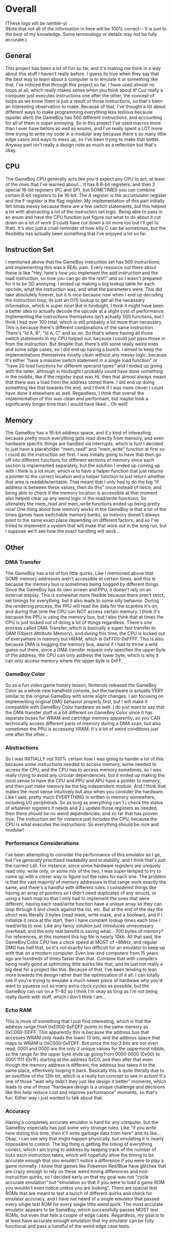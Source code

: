 # Overall 
(These logs will be ramble-y)     
(Note that not all of the information in here will be 100% correct-- It is just to the best of my knowledge. Some terminology or details may not be fully accurate.)

## General
This project has been a lot of fun so far, and it's making me think in a way about this stuff I haven't really before. I guess its true when they say that the best way to learn about a computer is to emulate it or something like that. I've noticed that through this project so far, I have used almost no loops at all, which really makes sense when you think about it! Cuz really a computer just executes instructions one after the other, the concept of loops as we know them is just a result of those instructions, so that's been an interesting observation to make. Because of that, I've thought a lot about different ways to make programming everything less tedious because (spoiler alert) the GameBoy has 500 different instructions, and accounting for all of them is super annoying. So in this project I've used macros more than I ever have before as well as enums, and I've really spent a LOT more time trying to write my code in a modular way because there's so many little edge cases and ways to mess up, so I've been trying to make that better. Anyway part isn't really a design note as much as a reflection but that's okay.

## CPU
The GameBoy CPU generally acts like you'd expect any CPU to act, at least of the ones that I've learned about... It has 8 8-bit registers, and then 2 special 16-bit registers (PC and SP), but SOMETIMES you can combine certain 8-bit registers to be 16-bit. The A register is the accumulator register and the F register is the flag register. My implementation of this part initially felt kinda messy because there are a few switch statements, but this helped a lot with abstracting a lot of the instruction set logic. Being able to pass in an enum and have the CPU function just figure out what to do about it cut down on a lot of work (I could have cut down a lot more too but I'll get to that). It's also just a cruel reminder of how silly C can be sometimes, but the flexibility has actually been something that I've enjoyed a lot so far.

## Instruction Set
I mentioned above that the GameBoy instruction set has 500 instructions, and implementing this was a REAL pain. Every resource out there about these is like "Hey, here's how you implement the add instruction and the load instruction, so now you can go do the rest!" and so I wasn't prepared for it to be SO annoying. I ended up making a big lookup table for each opcode, what the instruction was, and what the parameters were. This did take absolutely forever, but it is nice because now when I end up decoding the instruction loop, its just an O(1) lookup to get all the necessary information, which is super nice! But in hindsight, I think it might have been a better idea to actually decode the opcode at a slight cost of performance. Implementing the instructions themselves isn't actually 500 functions, but I think I had over 100 total, which is still probably a lot more than necessary. This is because there's different combinations of the same instruction. There's "ld A, B", "ld A, C" and so on. So that's where having all those switch statements in my CPU helped out, because I could just pass those in from the instruction. But despite that, there's still some really weird ones and some edge cases, so I did end up having a bunch. I aimed to keep the implementations themselves mostly clean without any messy logic, because it's either "have a massive switch statement in a single load function" or "have 20 load functions for different operand types" and I ended up going with the latter, although in hindsight I probably could have done something in the middle, like if the register input was HL then that almost always meant that there was a load from the address stored there. I did end up doing something like that towards the end, and I think if I was more clever I could have done it elsewhere as well. Regardless, I think that overall the implementation of this was clean and performant, but maybe took a significantly longer time than I would have liked... Oh well!

## Memory
The GameBoy has a 16-bit address space, and it's kind of interesting because pretty much everything gets read directly from memory, and even hardware specific things are handled via interrupts, which is fun! I decided to just have a placeholder "mem_read" and "mem_write" function at first so I could do the instruction set first. I was initially going to have that then go off into different functions for different sections of memory since each section is implemented separately, but the solution I ended up coming up with I think is a lot nicer, which is to have a helper function that just returns a pointer to the correct location and a helper function to just return whether that area is readable/writable. That meant that I only had to do the big "if address is between these values, then do this" once instead of twice, and being able to check if the memory location is accessible at that moment also helped clear up any weird logic in the read/write functions. So ultimately the mem_read and mem_write functions ended up being pretty nice! One thing about how memory works in the GameBoy is that a lot of the times games have switchable memory banks, so memory doesn't always point to the same exact place depending on different factors, and so I've triiied to implement a system that will make that work out in the long run, but I suppose we'll see how the exact handling will work...

## Other
### DMA Transfer
The GameBoy has a lot of fun little quirks. Like I mentioned above that SOME memory addresses aren't accessible at certain times, and this is because the memory bus is sometimes being hogged by different things. Since the GameBoy has its own screen and PPU, it doesn't rely on an external display. This is somewhat more flexible because there aren't strict, set timings for everything, but it also leads to some silly behavior. During the rendering process, the PPU will read the data for the scanline it's on, and during that time the CPU can NOT access certain memory. I think it's because the PPU is using the memory bus, but I also think that at times the CPU is just locked out of doing a lot of things regardless. There's one process called DMA Transfer, which is basically a super fast transfer to OAM (Object Attribute Memory), and during this time, the CPU is locked out of everywhere in memory but HRAM, which is 0xFF00-0xFFFF. This is also because DMA is hogging the memory bus, aaand if I had to throw a wild guess out there, since a DMA transfer request only specifies the upper byte of the address, the CPU can only address the lower byte, which is why it can only access memory where the upper byte is 0xFF.
 
### GameBoy Color
So as a fun video game history lesson, Nintendo released the GameBoy Color as a whole new handheld console, but the hardware is actually VERY similar to the original GameBoy with some slight changes. I am focusing on implementing original DMG behavior properly first, but I will make it compatible with GameBoy Color hardware as well. I do just want to say that the DMA transfer stuff is a bit different on GameBoy Color since it has separate buses for WRAM and cartridge memory apparently, so you CAN technically access different parts of memory during a DMA scan, but also sometimes the PPU is accessing VRAM. It's a lot of weird conditions just one after the other...

### Abstractions
So I was INITIALLY not 100% certain how I was going to handle a lot of this because some instructions needed to access memory, some needed to access the CPU, and the CPU has to access memory sometimes, so I was really trying to avoid any circular dependencies, but it ended up making the most sense to have the CPU and PPU and APU have a pointer to memory, and then just make memory be the big independent module. And I think that makes the most sense intuitively but also when you consider the hardware. Like I said, pretty much EVERYTHING is written in memory somewhere, including I/O peripherals. So as long as everything can 1.) check the status of whatever registers it needs and 2.) update those registers as needed, then there should be no weird dependencies, and so far that has proven true. The instruction set for instance just includes the CPU, because the CPU is what executes the instructions. So everything should be nice and modular!

### Performance Considerations
I've been attempting to consider the performance of this emulator as I go, but I've generally prioritized readability and scalability, and I think that's just the correct call. For instance, since some hardware registers are uniquely read only, write only, or some mix of the two, I was super temped to try to come up with a clever way to figure out the rules for each one. The problem is that the vast majority of memory addresses in that range work exactly the same, and there's a handful with different rules. I considered things like having an array of pointers so I didn't need duplicates of any structs, or using a hash map so that I only had to implement the ones that were different, having each read/write function have a unique array so they can loop through it and check against the list, etc. But at the end of the day the struct was literally 3 bytes (read mask, write mask, and a boolean), and if I initialize it once at the start, then I have constant lookup times each time I read/write to one. Like any fancy solution just introduces unnecessary overhead, and the only real benefit is saving what... 700 bytes of memory? For references, at this moment this log file is nearly 10kb. All that said, the GameBoy Color CPU has a clock speed at MOST of ~8MHz, and regular DMG has half that, so it's not exactly too difficult for an emulator to keep up with that on a modern computer. Even low-end computers from 15 years ago are hundreds of times faster than that. Combine that with compilers being really good at optimizing little quirks like that, and its just not really a big deal for a project like this. Because of that, I've been tending to lean more towards the design rather than the optimization of it all. I can totally see if you're trying to emulate a much newer piece of hardware why you'd want to squeeze out as many extra clock cycles as possible, but the GameBoy can run on a TI-83 so I think I'm okay as long as I'm not being really dumb with stuff, which I don't think I am...

### Echo RAM
This is more of something that I just find interesting, which is that the address range from 0xE000-0xFDFF points to the same memory as 0xC000-DDFF. This apparently this is because the address bus that accesses WRAM only reads the lower 13 bits, and the address space that maps to WRAM is 0xC000-0xFDFF. But since the top 3 bits are not even read, 0001 and 0000 are the only 2 unique values for the uppermost nibble, so the range for the upper byte ends up going from 0000 0000 (0x00) to 0001 1111 (0x1F) starting at the address 0xC0, and then after that even though the memory address is different, the address bus takes it to the same place, effectively looping it back. Basically this is quite literally due to an overflow of the 12th bit, which is a really fun concept to see in action! It's one of those "wait why didn't they just like design it better" moments, which leads to one of those "hardware design is a unique challenge and decisions like this help reduce cost and improve performance" moments, so that's fun. Either way i just wanted to talk about that.

### Accuracy
Having a completely accurate emulator is hard for any computer, but the GameBoy especially has just some very strange rules. Like "if you write here during this time, then it'll write garbage data from here" and its like... Okay, I can see why that might happen physically, but emulating it is nearly impossible to control. The big thing is getting the timing of everything correct, which I am trying to address by keeping track of the number of ticks each instruction takes, which will hopefully allow the timing to be accurate enough that you wouldn't notice a difference if you were to play a game normally. I know that games like Pokemon Red/Blue have glitches that are crazy enough to rely on these weird timing differences and mid-instruction quirks, so I decided early on that my goal was not "cycle accurate emulation" but "emulation so that if you were to load a game ROM you wouldn't even notice unless you are looking". There are special test ROMs that are meant to test a bunch of different quirks and check for emulator accuracy, and I have not heard of a single emulator that passed every single test ROM for every single little weird quirk. The most accurate emulator appears to be SameBoy, which successfully passes MOST test ROMs, but even that fails a couple of edge cases. Regardless, my goal is to at least have accurate enough emulation that my emulator can be fully functional and pass a handful of the weird edge case tests.


